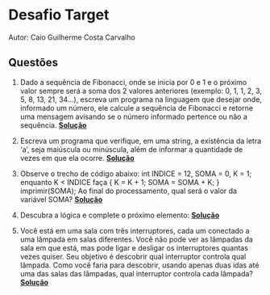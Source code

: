 
# Desafio Target

Autor: Caio Guilherme Costa Carvalho


## Questões

 1. Dado a sequência de Fibonacci, onde se inicia por 0 e 1 e o próximo valor sempre será a soma dos 2 valores anteriores (exemplo: 0, 1, 1, 2, 3, 5, 8, 13, 21, 34...), escreva um programa na linguagem que desejar onde, informado um número, ele calcule a sequência de Fibonacci e retorne uma mensagem avisando se o número informado pertence ou não a sequência.
 [**Solução**](https://github.com/caiogc/desafio-Target/blob/master/src/questoes/Fibonacci.java)
 
 2. Escreva um programa que verifique, em uma string, a existência da letra ‘a’, seja maiúscula ou minúscula, além de informar a quantidade de vezes em que ela ocorre.
  [**Solução**](https://github.com/caiogc/desafio-Target/blob/master/src/questoes/CounterA.java)

 3. Observe o trecho de código abaixo: int INDICE = 12, SOMA = 0, K = 1; enquanto K < INDICE faça { K = K + 1; SOMA = SOMA + K; } imprimir(SOMA);
Ao final do processamento, qual será o valor da variável SOMA?
	[**Solução**](https://github.com/caiogc/desafio-Target/blob/master/src/questoes/Questao3.md)

 4. Descubra a lógica e complete o próximo elemento:
 	[**Solução**](https://github.com/caiogc/desafio-Target/blob/master/src/questoes/Questao4.md)

 5. Você está em uma sala com três interruptores, cada um conectado a uma lâmpada em salas diferentes. Você não pode ver as lâmpadas da sala em que está, mas pode ligar e desligar os interruptores quantas vezes quiser. Seu objetivo é descobrir qual interruptor controla qual lâmpada. Como você faria para descobrir, usando apenas duas idas até uma das salas das lâmpadas, qual interruptor controla cada lâmpada?
 [**Solução**](https://github.com/caiogc/desafio-Target/blob/master/src/questoes/Questao5.md)
